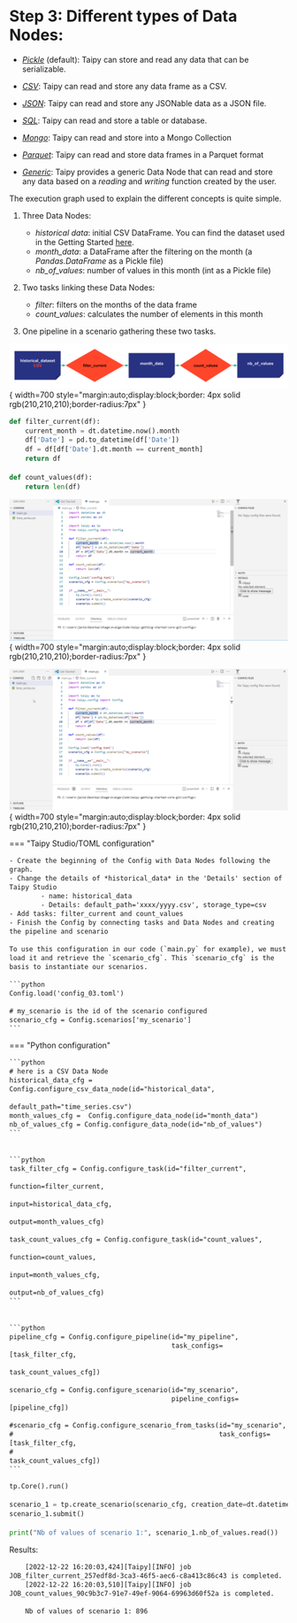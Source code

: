 # Step 3: Different types of Data Nodes:

- *[Pickle](https://docs.taipy.io/en/latest/manuals/core/config/data-node-config/#pickle)* (default): Taipy can store and read any data that can be serializable.

- *[CSV](https://docs.taipy.io/en/latest/manuals/core/config/data-node-config/#csv)*: Taipy can read and store any data frame as a CSV.

- *[JSON](https://docs.taipy.io/en/latest/manuals/core/config/data-node-config/#json)*: Taipy can read and store any JSONable data as a JSON file.

- *[SQL](https://docs.taipy.io/en/latest/manuals/core/config/data-node-config/#sql)*: Taipy can read and store a table or database.

- *[Mongo](https://docs.taipy.io/en/develop/manuals/core/config/data-node-config/#mongo-collection)*: Taipy can read and store into a Mongo Collection

- *[Parquet]()*: Taipy can read and store data frames in a Parquet format

- *[Generic](https://docs.taipy.io/en/latest/manuals/core/config/data-node-config/#generic)*: Taipy provides a generic Data Node that can read and store any data based on a _reading_ and _writing_ function created by the user.

The execution graph used to explain the different concepts is quite simple.

1) Three Data Nodes:
    - _historical data_: initial CSV DataFrame. You can find the dataset used in the Getting Started [here](https://github.com/Avaiga/taipy-getting-started-core/blob/develop/src/time_series.csv).
    - _month_data_: a DataFrame after the filtering on the month (a _Pandas.DataFrame_ as a Pickle file)
    - _nb_of_values_: number of values in this month (int as a Pickle file)

2) Two tasks linking these Data Nodes:
    - _filter_: filters on the months of the data frame
    - _count_values_: calculates the number of elements in this month

3) One pipeline in a scenario gathering these two tasks.

![](config_03.svg){ width=700 style="margin:auto;display:block;border: 4px solid rgb(210,210,210);border-radius:7px" }

```python
def filter_current(df):
    current_month = dt.datetime.now().month
    df['Date'] = pd.to_datetime(df['Date']) 
    df = df[df['Date'].dt.month == current_month]
    return df

def count_values(df):
    return len(df)
```


![](config_03.gif){ width=700 style="margin:auto;display:block;border: 4px solid rgb(210,210,210);border-radius:7px" }


![](step_03_long.gif){ width=700 style="margin:auto;display:block;border: 4px solid rgb(210,210,210);border-radius:7px" }


=== "Taipy Studio/TOML configuration"

    - Create the beginning of the Config with Data Nodes following the graph.
    - Change the details of *historical_data* in the 'Details' section of Taipy Studio
            - name: historical_data
            - Details: default_path='xxxx/yyyy.csv', storage_type=csv
    - Add tasks: filter_current and count_values
    - Finish the Config by connecting tasks and Data Nodes and creating the pipeline and scenario

    To use this configuration in our code (`main.py` for example), we must load it and retrieve the `scenario_cfg`. This `scenario_cfg` is the basis to instantiate our scenarios.

    ```python
    Config.load('config_03.toml')

    # my_scenario is the id of the scenario configured
    scenario_cfg = Config.scenarios['my_scenario']
    ```

=== "Python configuration"

    ```python
    # here is a CSV Data Node
    historical_data_cfg = Config.configure_csv_data_node(id="historical_data",
                                                         default_path="time_series.csv")
    month_values_cfg =  Config.configure_data_node(id="month_data")
    nb_of_values_cfg = Config.configure_data_node(id="nb_of_values")
    ```


    ```python
    task_filter_cfg = Config.configure_task(id="filter_current",
                                                     function=filter_current,
                                                     input=historical_data_cfg,
                                                     output=month_values_cfg)

    task_count_values_cfg = Config.configure_task(id="count_values",
                                                     function=count_values,
                                                     input=month_values_cfg,
                                                     output=nb_of_values_cfg)
    ```


    ```python
    pipeline_cfg = Config.configure_pipeline(id="my_pipeline",
                                             task_configs=[task_filter_cfg,
                                                           task_count_values_cfg])

    scenario_cfg = Config.configure_scenario(id="my_scenario",
                                             pipeline_configs=[pipeline_cfg])

    #scenario_cfg = Config.configure_scenario_from_tasks(id="my_scenario",
    #                                                    task_configs=[task_filter_cfg,
    #                                                                  task_count_values_cfg])
    ```


```python
tp.Core().run()

scenario_1 = tp.create_scenario(scenario_cfg, creation_date=dt.datetime(2022,10,7), name="Scenario 2022/10/7")
scenario_1.submit()

print("Nb of values of scenario 1:", scenario_1.nb_of_values.read())
```
Results:
```
    [2022-12-22 16:20:03,424][Taipy][INFO] job JOB_filter_current_257edf8d-3ca3-46f5-aec6-c8a413c86c43 is completed.
    [2022-12-22 16:20:03,510][Taipy][INFO] job JOB_count_values_90c9b3c7-91e7-49ef-9064-69963d60f52a is completed.
    
    Nb of values of scenario 1: 896
```
